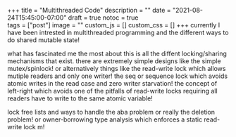 +++
title = "Multithreaded Code"
description = ""
date = "2021-08-24T15:45:00-07:00"
draft = true
notoc = true  
tags = ["post"]
image = ""
custom_js = []
custom_css = []
+++
currently I have been intrested in multithreaded programming and the different ways to do shared mutable state!

<!--more-->
what has fascinated me the most about this is all the diffent locking/sharing mechanisms that exist.
there are extremely simple designs like the simple mutex/spinlock!
or alternatively things like 
the read-write lock which allows mutiple readers and only one writer!
the seq or sequence lock which avoids atomic writes in the read case and zero writer starvation!
the concept of left-right which avoids one of the pitfalls of read-write locks requiring all readers have to write to the  same  atomic variable!

lock free lists and ways to handle the aba problem or really the deletion problem!
or owner-borrowing type analysis which enforces a static read-write lock m!
